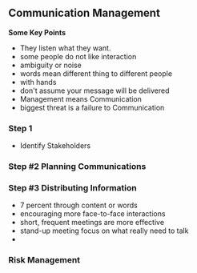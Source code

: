 ## Communication Management

**Some Key Points**
+ They listen what they want.
+ some people do not like interaction
+ ambiguity or noise
+ words mean different thing to different people
+ with hands
+ don't assume your message will be delivered
+ Management means Communication
+ biggest threat is a failure to Communication

### Step 1
+ Identify Stakeholders

### Step #2 Planning Communications
### Step #3 Distributing Information
- 7 percent through content or words
- encouraging more face-to-face interactions
- short, frequent meetings are more effective
- stand-up meeting focus on what really need to talk
-

### Risk Management
